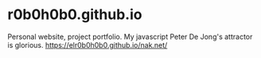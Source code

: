 # r0b0h0b0.github.io
Personal website, project portfolio. My javascript Peter De Jong's attractor is glorious.
https://elr0b0h0b0.github.io/nak.net/
